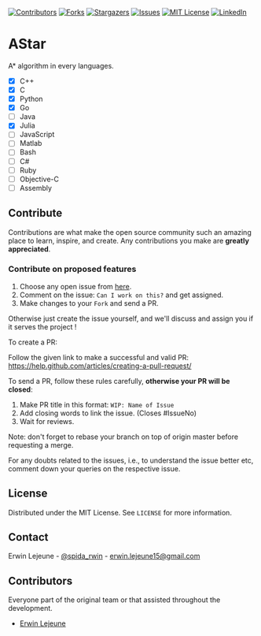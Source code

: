 [![Contributors][contributors-shield]][contributors-url]
[![Forks][forks-shield]][forks-url]
[![Stargazers][stars-shield]][stars-url]
[![Issues][issues-shield]][issues-url]
[![MIT License][license-shield]][license-url]
[![LinkedIn][linkedin-shield]][linkedin-url]

# AStar

A* algorithm in every languages.

- [x] C++
- [x] C
- [x] Python
- [x] Go
- [ ] Java
- [x] Julia
- [ ] JavaScript
- [ ] Matlab
- [ ] Bash
- [ ] C#
- [ ] Ruby
- [ ] Objective-C
- [ ] Assembly

## Contribute

Contributions are what make the open source community such an amazing place to learn, inspire, and create. Any contributions you make are **greatly appreciated**.

### Contribute on proposed features

1. Choose any open issue from [here](https://github.com/guilyx/astar/issues). 
2. Comment on the issue: `Can I work on this?` and get assigned.
3. Make changes to your `Fork` and send a PR.

Otherwise just create the issue yourself, and we'll discuss and assign you if it serves the project !

To create a PR:

Follow the given link to make a successful and valid PR: https://help.github.com/articles/creating-a-pull-request/

To send a PR, follow these rules carefully, **otherwise your PR will be closed**:

1. Make PR title in this format: `WIP: Name of Issue`
2. Add closing words to link the issue. (Closes #IssueNo)
3. Wait for reviews.

Note: don't forget to rebase your branch on top of origin master before requesting a merge.

For any doubts related to the issues, i.e., to understand the issue better etc, comment down your queries on the respective issue.

## License

Distributed under the MIT License. See `LICENSE` for more information.

## Contact

Erwin Lejeune - [@spida_rwin](https://twitter.com/spida_rwin) - erwin.lejeune15@gmail.com

## Contributors

Everyone part of the original team or that assisted throughout the development.

- [Erwin Lejeune](https://github.com/Guilyx)

[contributors-shield]: https://img.shields.io/github/contributors/guilyx/astar.svg?style=flat-square
[contributors-url]: https://github.com/guilyx/astar/graphs/contributors
[forks-shield]: https://img.shields.io/github/forks/guilyx/astar.svg?style=flat-square
[forks-url]: https://github.com/guilyx/astar/network/members
[stars-shield]: https://img.shields.io/github/stars/guilyx/astar.svg?style=flat-square
[stars-url]: https://github.com/guilyx/astar/stargazers
[issues-shield]: https://img.shields.io/github/issues/guilyx/astar.svg?style=flat-square
[issues-url]: https://github.com/guilyx/astar/issues
[license-shield]: https://img.shields.io/github/license/guilyx/astar.svg?style=flat-square
[license-url]: https://github.com/guilyx/astar/blob/master/LICENSE.md
[linkedin-shield]: https://img.shields.io/badge/-LinkedIn-black.svg?style=flat-square&logo=linkedin&colorB=555
[linkedin-url]: https://linkedin.com/in/erwinlejeune-lkn
